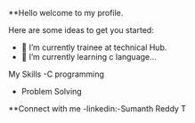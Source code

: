 
**Hello welcome to my profile.

Here are some ideas to get you started:

- 🔭 I’m currently trainee at technical Hub.
- 🌱 I’m currently learning c language...

My Skills
-C programming
- Problem Solving


**Connect with me
-linkedin:-Sumanth Reddy T  

